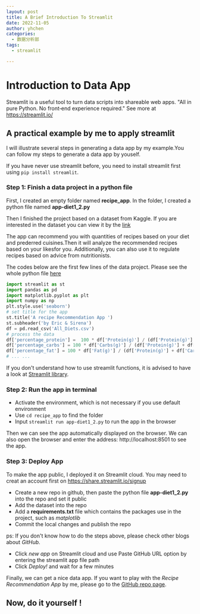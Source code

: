 ```yaml
---
layout: post
title: A Brief Introduction To Streamlit 
date: 2022-11-05
author: yhchen
categories:
  - 数据分析部
tags:
  - streamlit

---
```


# **Introduction to Data App**

Streamlit is a useful tool to turn data scripts into shareable web apps.
"All in pure Python. No front‑end experience required." See more at https://streamlit.io/

## **A practical example by me to apply streamlit**

I will illustrate several steps in  generating a data app by my example.You can follow my steps to generate a data app by youself.

If you have never use streamlit before, you need to install streamlit first using `pip install streamlit`.

### **Step 1: Finish a data project in a python file**

First, I created an empty folder named **recipe_app**. In the folder, I created a python file named **app-diet1_2.py**

Then I finished the project based on a dataset from Kaggle. If you are interested in the dataset you can view it by the [link](https://www.kaggle.com/datasets/thedevastator/healthy-diet-recipes-a-comprehensive-dataset)

The app can recommend you with quantities of  recipes based on your diet and prederred cuisines.Then it will analyze the recommended recipes based on your likesfor you. Additionally, you can also use it to regulate recipes based on advice from nutritionists.

The codes below are the first few lines of the data project. Please see the whole python file [here](https://github.com/yh-eric-chan/a_recipe_app/blob/main/app-diet1_2.py)

```python
import streamlit as st
import pandas as pd
import matplotlib.pyplot as plt
import numpy as np
plt.style.use('seaborn')
# set title for the app
st.title('A recipe Recommendation App ')
st.subheader('by Eric & Sirena')
df = pd.read_csv('All_Diets.csv')
# process the data
df['percentage_protein'] =  100 * df['Protein(g)'] / (df['Protein(g)'] + df['Carbs(g)'] + df['Fat(g)'])
df['percentage_carbs'] = 100 * df['Carbs(g)'] / (df['Protein(g)'] + df['Carbs(g)'] + df['Fat(g)'])
df['percentage_fat'] = 100 * df['Fat(g)'] / (df['Protein(g)'] + df['Carbs(g)'] + df['Fat(g)'])
# ... ...
```

If you don't understand how to use streamlit functions, it is advised to have a look at [Streamlit library](https://docs.streamlit.io/).

### **Step 2: Run the app in terminal**

- Activate the environment, which is not necessary if you use default environment
- Use `cd recipe_app` to find the folder
- Input `streamlit run app-diet1_2.py` to run the app in the browser

Then we can see the app automatically displayed on the browser. We can also open the browser and enter the address: http://localhost:8501 to see the app.

### **Step 3: Deploy App**

To make the app public, I deployed it on Streamlit cloud. You may need to creat an account first on https://share.streamlit.io/signup

- Create a new repo in github, then paste the python file **app-diet1_2.py** into the repo and set it public
- Add the dataset into the repo
- Add a **requirements.txt** file which contains the packages use in the project, such as *matplotlib*
- Commit the local changes and publish the repo

ps: If you don't know how to do the steps above, please check other blogs about *GitHub*. 

- Click *new app* on Streamlit cloud and use Paste GitHub URL option by entering the streamlit app file path
- Click *Deploy!* and wait for a few minutes 

Finally, we can get a nice data app. If you want to play with the *Recipe Recommendation App* by me, please go to the [GitHub repo page](https://yh-eric-chan.github.io/a_recipe_app/).

## Now, do it yourself !








